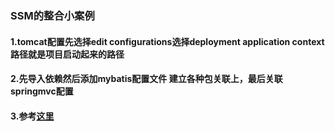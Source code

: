 ### SSM的整合小案例

#### 1.tomcat配置先选择edit configurations选择deployment application context路径就是项目启动起来的路径
#### 2.先导入依赖然后添加mybatis配置文件 建立各种包关联上，最后关联springmvc配置
#### 3.参考[这里](https://juejin.cn/post/6844904099545088014)